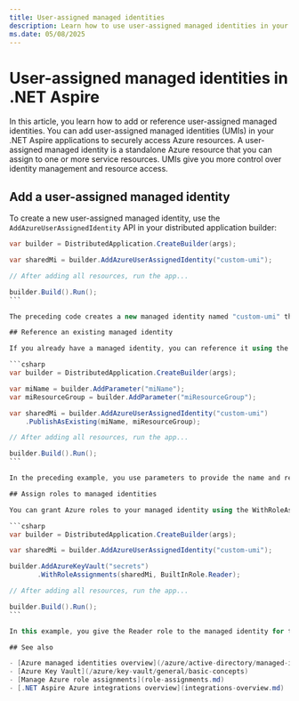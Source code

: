 ```yaml
---
title: User-assigned managed identities
description: Learn how to use user-assigned managed identities in your .NET Aspire applications to securely access Azure resources.
ms.date: 05/08/2025
---
```


# User-assigned managed identities in .NET Aspire

In this article, you learn how to add or reference user-assigned managed identities. You can add user-assigned managed identities (UMIs) in your .NET Aspire applications to securely access Azure resources. A user-assigned managed identity is a standalone Azure resource that you can assign to one or more service resources. UMIs give you more control over identity management and resource access.

## Add a user-assigned managed identity

To create a new user-assigned managed identity, use the `AddAzureUserAssignedIdentity` API in your distributed application builder:

````csharp
var builder = DistributedApplication.CreateBuilder(args);

var sharedMi = builder.AddAzureUserAssignedIdentity("custom-umi");

// After adding all resources, run the app...

builder.Build().Run();
```

The preceding code creates a new managed identity named "custom-umi" that you can use with other resources in your application.

## Reference an existing managed identity

If you already have a managed identity, you can reference it using the <xref:Aspire.Hosting.ExistingAzureResourceExtensions.PublishAsExisting*> method. This is useful when you want to use an identity that was created outside of your .NET Aspire project.

```csharp
var builder = DistributedApplication.CreateBuilder(args);

var miName = builder.AddParameter("miName");
var miResourceGroup = builder.AddParameter("miResourceGroup");

var sharedMi = builder.AddAzureUserAssignedIdentity("custom-umi")
    .PublishAsExisting(miName, miResourceGroup);

// After adding all resources, run the app...

builder.Build().Run();
```

In the preceding example, you use parameters to provide the name and resource group of the existing identity. This allows you to reference the managed identity without creating a new one.

## Assign roles to managed identities

You can grant Azure roles to your managed identity using the WithRoleAssignments API. This lets your identity access other Azure resources, such as Azure Key Vault.

```csharp
var builder = DistributedApplication.CreateBuilder(args);

var sharedMi = builder.AddAzureUserAssignedIdentity("custom-umi");

builder.AddAzureKeyVault("secrets")
       .WithRoleAssignments(sharedMi, BuiltInRole.Reader);

// After adding all resources, run the app...

builder.Build().Run();
```

In this example, you give the Reader role to the managed identity for the Key Vault resource. For more information about role assignments,  see [Manage Azure role assignments](role-assignments.md).

## See also

- [Azure managed identities overview](/azure/active-directory/managed-identities-azure-resources/overview)
- [Azure Key Vault](/azure/key-vault/general/basic-concepts)
- [Manage Azure role assignments](role-assignments.md)
- [.NET Aspire Azure integrations overview](integrations-overview.md)
